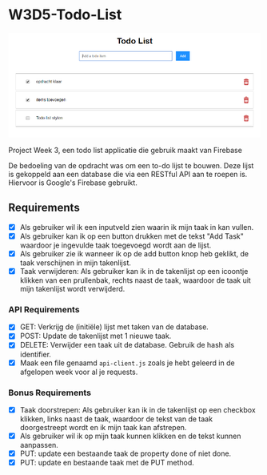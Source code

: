 # W3D5-Todo-List
![Screenshot van de todo lijst](https://github.com/Lars3010/W3D5-Todo-List/blob/master/img/screenshot.png "Screenshot App")

Project Week 3, een todo list applicatie die gebruik maakt van Firebase

De bedoeling van de opdracht was om een to-do lijst te bouwen. Deze lijst is gekoppeld aan een database die via een RESTful API aan te roepen is.
Hiervoor is Google's Firebase gebruikt.

## Requirements
- [x] Als gebruiker wil ik een inputveld zien waarin ik mijn taak in kan vullen.
- [x] Als gebruiker kan ik op een button drukken met de tekst "Add Task" waardoor je ingevulde taak toegevoegd wordt aan de lijst.
- [x] Als gebruiker zie ik wanneer ik op de add button knop heb geklikt, de taak verschijnen in mijn takenlijst. 
- [x] Taak verwijderen: Als gebruiker kan ik in de takenlijst op een icoontje klikken van een prullenbak, rechts naast de taak, waardoor de taak uit mijn takenlijst wordt verwijderd.

### API Requirements
- [x] GET: Verkrijg de (initiële) lijst met taken van de database.
- [x] POST: Update de takenlijst met 1 nieuwe taak.
- [x] DELETE: Verwijder een taak uit de database. Gebruik de hash als identifier.
- [x] Maak een file genaamd ```api-client.js``` zoals je hebt geleerd in de afgelopen week voor al je requests.

### Bonus Requirements
- [x] Taak doorstrepen: Als gebruiker kan ik in de takenlijst op een checkbox klikken, links naast de taak, waardoor de tekst van de taak doorgestreept wordt en ik mijn taak kan afstrepen.
- [x] Als gebruiker wil ik op mijn taak kunnen klikken en de tekst kunnen aanpassen.
- [x] PUT: update een bestaande taak de property done of niet done.
- [x] PUT: update en bestaande taak met de PUT method.
